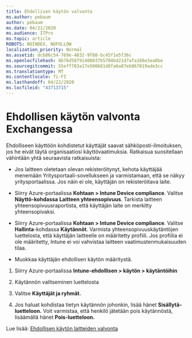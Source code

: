 ```yaml
---
title: Ehdollisen käytön valvonta
ms.author: pebaum
author: pebaum
ms.date: 04/21/2020
ms.audience: ITPro
ms.topic: article
ROBOTS: NOINDEX, NOFOLLOW
localization_priority: Normal
ms.assetid: dcb86c54-769e-4832-9f88-bc45f1e5f36c
ms.openlocfilehash: 8b76d58791408037b5704b421d7afa166e3ea0be
ms.sourcegitcommit: 55eff703a17e500681d8fa6a87eb067019ade3cc
ms.translationtype: MT
ms.contentlocale: fi-FI
ms.lasthandoff: 04/22/2020
ms.locfileid: "43713715"
---
```

# <a name="monitoring-conditional-access-for-exchange"></a>Ehdollisen käytön valvonta Exchangessa

Ehdolliseen käyttöön kohdistetut käyttäjät saavat sähköposti-ilmoituksen, jos he eivät täytä organisaatiosi käyttövaatimuksia. Ratkaisua suositellaan vähintään yhtä seuraavista ratkaisuista:
  
- Jos laitteen oletetaan olevan rekisteröitynyt, kehota käyttäjää menemään Yritysportaali-sovellukseen ja varmistamaan, että se näkyy yritysportaalissa. Jos näin ei ole, käyttäjän on rekisteröitava laite.
    
- Siirry Azure-portaalissa **Kohtaan \> Intune Device compliance**. Valitse **Näyttö-kohdassa** **Laitteen yhteensopivuus**. Tarkista laitteen yhteensopivuusraportista, että käyttäjän laite on merkitty yhteensopivaksi. 
    
- Siirry Azure-portaalissa **Kohtaan \> Intune Device compliance**. Valitse **Hallinta**-kohdassa **Käytännöt**. Varmista yhteensopivuuskäytäntöjen luettelosta, että käyttäjän laitteelle on määritetty profiili. Jos profiilia ei ole määritetty, Intune ei voi vahvistaa laitteen vaatimustenmukaisuuden tilaa. 
    
- Muokkaa käyttäjän ehdollisen käytön määritystä.
    
1. Siirry Azure-portaalissa **Intune-ehdollisen \> käytön \> käytäntöihin**
    
2. Käytännön valitseminen luettelosta
    
3. Valitse **Käyttäjät ja ryhmät.**
    
4. Jos haluat kohdistaa tietyn käytännön johonkin, lisää hänet **Sisällytä-luetteloon.** Voit varmistaa, että henkilö jätetään pois käytännöstä, lisäämällä hänet **Pois-luetteloon.** 
    
Lue lisää: [Ehdollisen käytön laitteiden valvonta](https://docs.microsoft.com/intune/conditional-access-exchange-monitor)
  

